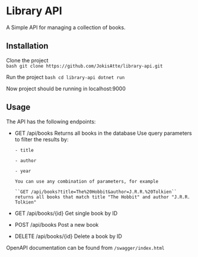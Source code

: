 # Library API

A Simple API for managing a collection of books.

## Installation

Clone the project  
 `bash
    git clone https://github.com/JokisAtte/library-api.git
    `

Run the project
`bash
    cd library-api
    dotnet run
    `

Now project should be running in localhost:9000

## Usage

The API has the following endpoints:

- GET /api/books
  Returns all books in the database
  Use query parameters to filter the results by:

      - title

      - author

      - year

      You can use any combination of parameters, for example

      ``GET /api/books?title=The%20Hobbit&author=J.R.R.%20Tolkien``
      returns all books that match title "The Hobbit" and author "J.R.R. Tolkien"

- GET /api/books/{id}
  Get single book by ID

- POST /api/books
  Post a new book

- DELETE /api/books/{id}
  Delete a book by ID

OpenAPI documentation can be found from
`/swagger/index.html`
